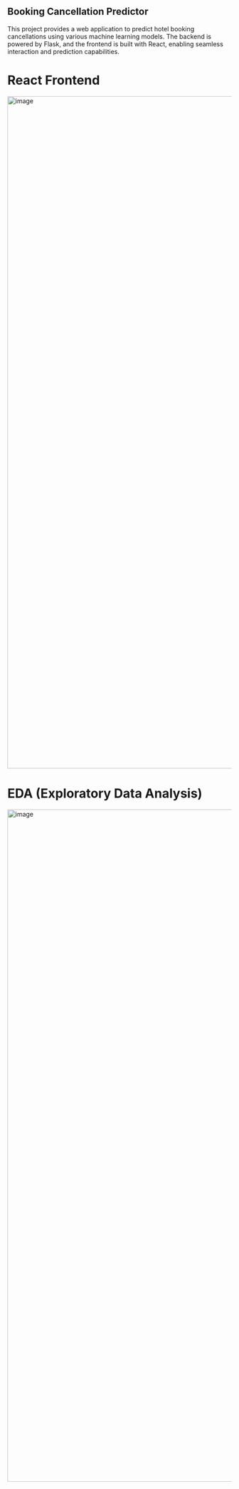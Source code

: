 ## Booking Cancellation Predictor
This project provides a web application to predict hotel booking cancellations using various machine learning models. The backend is powered by Flask, and the frontend is built with React, enabling seamless interaction and prediction capabilities.

# React Frontend

<img width="1512" alt="image" src="https://github.com/RevanthBalineni-14/Booking_Cancellation_Predictor/assets/89599670/85f1db9a-c450-4429-9795-55695dd6a093">

# EDA (Exploratory Data Analysis)

<img width="1512" alt="image" src="https://github.com/RevanthBalineni-14/Booking_Cancellation_Predictor/assets/89599670/3c9fb892-b82d-408b-9f81-12d3983a8264">
